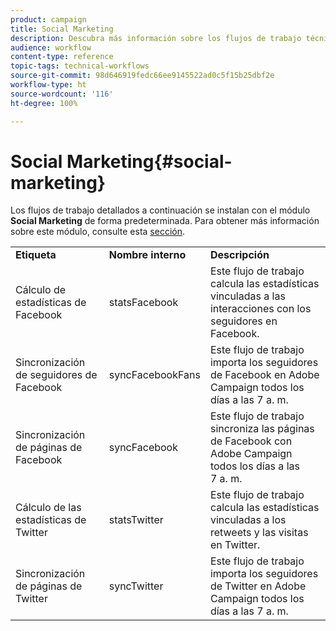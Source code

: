 ```yaml
---
product: campaign
title: Social Marketing
description: Descubra más información sobre los flujos de trabajo técnicos de Social Marketing
audience: workflow
content-type: reference
topic-tags: technical-workflows
source-git-commit: 98d646919fedc66ee9145522ad0c5f15b25dbf2e
workflow-type: ht
source-wordcount: '116'
ht-degree: 100%

---
```



# Social Marketing{#social-marketing}

Los flujos de trabajo detallados a continuación se instalan con el módulo **Social Marketing** de forma predeterminada. Para obtener más información sobre este módulo, consulte esta [sección](../../social/using/starting-workflows.md).

<table> 
 <tbody> 
  <tr> 
   <td> <strong>Etiqueta</strong><br /> </td> 
   <td> <strong>Nombre interno</strong><br /> </td> 
   <td> <strong>Descripción</strong><br /> </td> 
  </tr> 
  <tr> 
   <td> <span class="uicontrol">Cálculo de estadísticas de Facebook</span> <br /> </td> 
   <td> <span class="uicontrol">statsFacebook</span><br /> </td> 
   <td> Este flujo de trabajo calcula las estadísticas vinculadas a las interacciones con los seguidores en Facebook.<br /> </td> 
  </tr> 
  <tr> 
   <td> <span class="uicontrol">Sincronización de seguidores de Facebook</span> <br /> </td> 
   <td> <span class="uicontrol">syncFacebookFans</span><br /> </td> 
   <td> Este flujo de trabajo importa los seguidores de Facebook en Adobe Campaign todos los días a las 7 a. m.<br /> </td> 
  </tr> 
  <tr> 
   <td> <span class="uicontrol">Sincronización de páginas de Facebook</span> <br /> </td> 
   <td> <span class="uicontrol">syncFacebook</span><br /> </td> 
   <td> Este flujo de trabajo sincroniza las páginas de Facebook con Adobe Campaign todos los días a las 7 a. m.<br /> </td> 
  </tr> 
  <tr> 
   <td> <span class="uicontrol">Cálculo de las estadísticas de Twitter</span> <br /> </td> 
   <td> <span class="uicontrol">statsTwitter</span> <br /> </td> 
   <td> Este flujo de trabajo calcula las estadísticas vinculadas a los retweets y las visitas en Twitter.<br /> </td> 
  </tr> 
  <tr> 
   <td> <span class="uicontrol">Sincronización de páginas de Twitter</span> <br /> </td> 
   <td> <span class="uicontrol">syncTwitter</span> <br /> </td> 
   <td> Este flujo de trabajo importa los seguidores de Twitter en Adobe Campaign todos los días a las 7 a. m.<br /> </td> 
  </tr> 
 </tbody> 
</table>

